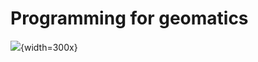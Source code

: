# Programming for geomatics

![](https://upload.wikimedia.org/wikipedia/commons/2/21/OpenGL_Tutorial_TODO.png){width=300x}


